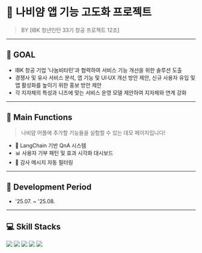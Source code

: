 # 🦋 나비얌 앱 기능 고도화 프로젝트

> BY [IBK 청년인턴 33기 창공 프로젝트 12조]

---

## 🎯 GOAL

- IBK 창공 기업 '나눔비타민'과 협력하여 서비스 기능 개선을 위한 솔루션 도출
- 경쟁사 및 유사 서비스 분석, 앱 기능 및 UI‧UX 개선 방안 제안, 신규 사용자 유입 및 앱 활성화를 높이기 위한 홍보 방안 제안
- 각 지자체의 특성과 니즈에 맞는 서비스 운영 모델 제안하여 지자체와 연계 강화

---

## 🧠 Main Functions

> 나비얌 어플에 추가할 기능들을 실험할 수 있는 데모 페이지입니다!

- 💬 LangChain 기반 QnA 시스템
- 📊 사용자 기부 패턴 및 효과 시각화 대시보드
- 📌 감사 메시지 자동 필터링

---

## 📅 Development Period

- '25.07. ~ '25.08.

---

## 💻 Skill Stacks

<p>
  <img src="https://img.shields.io/badge/Python-3776AB?style=for-the-badge&logo=python&logoColor=white"/>
  <img src="https://img.shields.io/badge/OpenAI-412991?style=for-the-badge&logo=openai&logoColor=white"/>
  <img src="https://img.shields.io/badge/Streamlit-FF4B4B?style=for-the-badge&logo=streamlit&logoColor=white"/>
  <img src="https://img.shields.io/badge/FastAPI-009688?style=for-the-badge&logo=fastapi&logoColor=white"/>
  <img src="https://img.shields.io/badge/LangChain-000000?style=for-the-badge&logo=lightning&logoColor=white"/>
</p>




